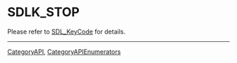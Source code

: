 # SDLK_STOP

Please refer to [SDL_KeyCode](SDL_KeyCode) for details.

----
[CategoryAPI](CategoryAPI), [CategoryAPIEnumerators](CategoryAPIEnumerators)

